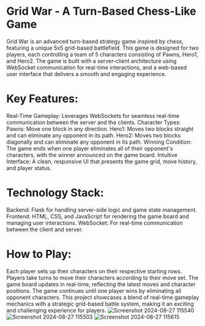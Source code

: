 # Grid War - A Turn-Based Chess-Like Game
Grid War is an advanced turn-based strategy game inspired by chess, featuring a unique 5x5 grid-based battlefield. This game is designed for two players, each controlling a team of 5 characters consisting of Pawns, Hero1, and Hero2. The game is built with a server-client architecture using WebSocket communication for real-time interactions, and a web-based user interface that delivers a smooth and engaging experience.

# Key Features:
Real-Time Gameplay: Leverages WebSockets for seamless real-time communication between the server and the clients.
Character Types:
Pawns: Move one block in any direction.
Hero1: Moves two blocks straight and can eliminate any opponent in its path.
Hero2: Moves two blocks diagonally and can eliminate any opponent in its path.
Winning Condition: The game ends when one player eliminates all of their opponent's characters, with the winner announced on the game board.
Intuitive Interface: A clean, responsive UI that presents the game grid, move history, and player status.

# Technology Stack:
Backend: Flask for handling server-side logic and game state management.
Frontend: HTML, CSS, and JavaScript for rendering the game board and managing user interactions.
WebSocket: For real-time communication between the client and server.

# How to Play:
Each player sets up their characters on their respective starting rows.
Players take turns to move their characters according to their move set.
The game board updates in real-time, reflecting the latest moves and character positions.
The game continues until one player wins by eliminating all opponent characters.
This project showcases a blend of real-time gameplay mechanics with a strategic grid-based battle system, making it an exciting and challenging experience for players.
![Screenshot 2024-08-27 115540](https://github.com/user-attachments/assets/d4ac8d66-d75a-49be-9125-1e5156858ea1)
![Screenshot 2024-08-27 115503](https://github.com/user-attachments/assets/0dd0d06c-a416-4107-96d9-c66af7bd231f)
![Screenshot 2024-08-27 115615](https://github.com/user-attachments/assets/ff53fc50-3e50-4da8-937d-7cdc493ac511)


